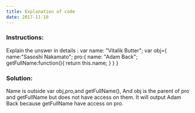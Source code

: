 ```yaml
---
title: Explanation of code
date: 2017-11-10
---
```


### Instructions:
Explain the unswer in details :
var name: "Vitalik Butter";
var obj={
    name:"Sasoshi Nakamato";
    pro:{
        name: "Adam Back";
    getFullName:function(){
        return this.name;
    }
}
}
### Solution:
Name is outside var obj,pro,and getFullName(), And obj is the parent of pro and getFullName but does not have access on them. It will output Adam Back because getFullName have access on pro.

